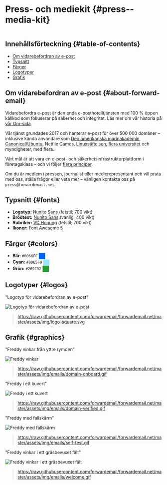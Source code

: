 # Press- och mediekit {#press--media-kit}

<img loading="lazy" src="/img/articles/press.webp" alt="" class="rounded-lg" />

## Innehållsförteckning {#table-of-contents}

* [Om vidarebefordran av e-post](#about-forward-email)
* [Typsnitt](#fonts)
* [Färger](#colors)
* [Logotyper](#logos)
* [Grafik](#graphics)

## Om vidarebefordran av e-post {#about-forward-email}

Vidarebefordra e-post är den enda e-posthotelltjänsten med 100 % öppen källkod som fokuserar på säkerhet och integritet. Läs mer om vår historia på [vår Om-sida](/about).

Vår tjänst grundades 2017 och hanterar e-post för över 500 000 domäner – inklusive kända användare som [Den amerikanska marinakademin](/blog/docs/federal-government-email-service-section-889-compliant), [Canonical/Ubuntu](/blog/docs/canonical-ubuntu-email-enterprise-case-study), Netflix Games, [Linuxstiftelsen](/blog/docs/linux-foundation-email-enterprise-case-study), [flera universitet](/blog/docs/alumni-email-forwarding-university-case-study) och myndigheter, med flera.

Vårt mål är att vara en e-post- och säkerhetsinfrastrukturplattform i företagsklass – och vi följer [flera principer](https://forwardemail.net/blog/docs/best-quantum-safe-encrypted-email-service#principles).

Om du är medlem i pressen, journalist eller medierepresentant och vill prata med oss, ställa frågor eller veta mer – vänligen kontakta oss på `press@forwardemail.net`.

## Typsnitt {#fonts}

* **Logotyp:** [Nunito Sans](https://fonts.google.com/specimen/Nunito+Sans) (fetstil; 700 vikt)
* **Brödtext:** [Nunito Sans](https://fonts.google.com/specimen/Nunito+Sans) (vanlig; 400 vikt)
* **Rubriker:** [VC Honung](https://verycoolstudio.com/typefaces/honey) (fetstil; 700 vikt)
* **Ikoner:** [Font Awesome 5](https://fontawesome.com/)

## Färger {#colors}

* **Blå:** `#0066FF` <span style="vertical-align:middle;display:inline-block;padding:10px;background:#0066FF;"></span>
* **Cyan:** `#9DE5F9` <span style="vertical-align:middle;display:inline-block;padding:10px;background:#9DE5F9;"></span>
* **Grön:** `#269C32` <span style="vertical-align:middle;display:inline-block;padding:10px;background:#269C32;"></span>

## Logotyper {#logos}

"Logotyp för vidarebefordran av e-post"

![Logotyp för vidarebefordran av e-post](https://raw.githubusercontent.com/forwardemail/forwardemail.net/master/assets/img/logo-square.svg)

> <https://raw.githubusercontent.com/forwardemail/forwardemail.net/master/assets/img/logo-square.svg>

## Grafik {#graphics}

"Freddy vinkar från yttre rymden"

![Freddy vinkar](https://raw.githubusercontent.com/forwardemail/forwardemail.net/master/assets/img/emails/domain-onboard.gif)

> <https://raw.githubusercontent.com/forwardemail/forwardemail.net/master/assets/img/emails/domain-onboard.gif>

"Freddy i ett kuvert"

![Freddy i ett kuvert](https://raw.githubusercontent.com/forwardemail/forwardemail.net/master/assets/img/emails/domain-verified.gif)

> <https://raw.githubusercontent.com/forwardemail/forwardemail.net/master/assets/img/emails/domain-verified.gif>

"Freddy med fallskärm"

![Freddy med fallskärm](https://raw.githubusercontent.com/forwardemail/forwardemail.net/master/assets/img/emails/self-test.gif)

> <https://raw.githubusercontent.com/forwardemail/forwardemail.net/master/assets/img/emails/self-test.gif>

"Freddy vinkar i ett gräsbevuxet fält"

![Freddy vinkar i ett gräsbevuxet fält](https://raw.githubusercontent.com/forwardemail/forwardemail.net/master/assets/img/emails/welcome.gif)

> <https://raw.githubusercontent.com/forwardemail/forwardemail.net/master/assets/img/emails/welcome.gif>